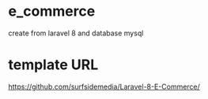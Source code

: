 # e_commerce
create from laravel 8 and database mysql

# template URL
https://github.com/surfsidemedia/Laravel-8-E-Commerce/
